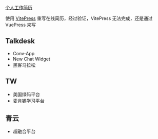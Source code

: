 [个人工作简历](https://qinghuani.fun/resume/)


使用 [VitePress](https://vitejs.cn/vitepress/) 重写在线简历，经过验证，VitePress 无法完成，还是通过 VuePress 来写


## Talkdesk

- Conv-App
- New Chat Widget
- 黑客马拉松

## TW

- 美国绿码平台
- 麦肯锡学习平台

## 青云

- 超融合平台
 

